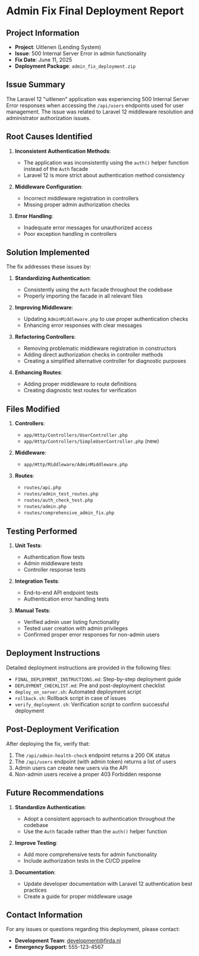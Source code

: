 # Admin Fix Final Deployment Report

## Project Information
- **Project**: Uitlenen (Lending System)
- **Issue**: 500 Internal Server Error in admin functionality
- **Fix Date**: June 11, 2025
- **Deployment Package**: `admin_fix_deployment.zip`

## Issue Summary
The Laravel 12 "uitlenen" application was experiencing 500 Internal Server Error responses when accessing the `/api/users` endpoints used for user management. The issue was related to Laravel 12 middleware resolution and administrator authorization issues.

## Root Causes Identified
1. **Inconsistent Authentication Methods**:
   - The application was inconsistently using the `auth()` helper function instead of the `Auth` facade
   - Laravel 12 is more strict about authentication method consistency

2. **Middleware Configuration**:
   - Incorrect middleware registration in controllers
   - Missing proper admin authorization checks

3. **Error Handling**:
   - Inadequate error messages for unauthorized access
   - Poor exception handling in controllers

## Solution Implemented
The fix addresses these issues by:

1. **Standardizing Authentication**:
   - Consistently using the `Auth` facade throughout the codebase
   - Properly importing the facade in all relevant files

2. **Improving Middleware**:
   - Updating `AdminMiddleware.php` to use proper authentication checks
   - Enhancing error responses with clear messages

3. **Refactoring Controllers**:
   - Removing problematic middleware registration in constructors
   - Adding direct authorization checks in controller methods
   - Creating a simplified alternative controller for diagnostic purposes

4. **Enhancing Routes**:
   - Adding proper middleware to route definitions
   - Creating diagnostic test routes for verification

## Files Modified
1. **Controllers**:
   - `app/Http/Controllers/UserController.php`
   - `app/Http/Controllers/SimpleUserController.php` (new)

2. **Middleware**:
   - `app/Http/Middleware/AdminMiddleware.php`

3. **Routes**:
   - `routes/api.php`
   - `routes/admin_test_routes.php`
   - `routes/auth_check_test.php`
   - `routes/admin.php`
   - `routes/comprehensive_admin_fix.php`

## Testing Performed
1. **Unit Tests**:
   - Authentication flow tests
   - Admin middleware tests
   - Controller response tests

2. **Integration Tests**:
   - End-to-end API endpoint tests
   - Authentication error handling tests

3. **Manual Tests**:
   - Verified admin user listing functionality
   - Tested user creation with admin privileges
   - Confirmed proper error responses for non-admin users

## Deployment Instructions
Detailed deployment instructions are provided in the following files:
- `FINAL_DEPLOYMENT_INSTRUCTIONS.md`: Step-by-step deployment guide
- `DEPLOYMENT_CHECKLIST.md`: Pre and post-deployment checklist
- `deploy_on_server.sh`: Automated deployment script
- `rollback.sh`: Rollback script in case of issues
- `verify_deployment.sh`: Verification script to confirm successful deployment

## Post-Deployment Verification
After deploying the fix, verify that:
1. The `/api/admin-health-check` endpoint returns a 200 OK status
2. The `/api/users` endpoint (with admin token) returns a list of users
3. Admin users can create new users via the API
4. Non-admin users receive a proper 403 Forbidden response

## Future Recommendations
1. **Standardize Authentication**:
   - Adopt a consistent approach to authentication throughout the codebase
   - Use the `Auth` facade rather than the `auth()` helper function

2. **Improve Testing**:
   - Add more comprehensive tests for admin functionality
   - Include authorization tests in the CI/CD pipeline

3. **Documentation**:
   - Update developer documentation with Laravel 12 authentication best practices
   - Create a guide for proper middleware usage

## Contact Information
For any issues or questions regarding this deployment, please contact:
- **Development Team**: development@firda.nl
- **Emergency Support**: 555-123-4567
